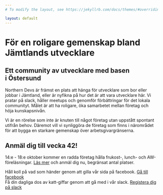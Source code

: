 ```yaml
---
# To modify the layout, see https://jekyllrb.com/docs/themes/#overriding-theme-defaults

layout: default
---
```

<div class="hero">
  <h1 class="hero_headline">För en roligare gemenskap bland Jämtlands&nbsp;utvecklare</h1>
  <div class="clouds"></div>
</div>
<section class="section section--description">
    <div class="inner description">
        <h2 class="description_headline">Ett community av utvecklare med basen i&nbsp;Östersund</h2>
        <p class="description_text">Northern Devs är främst en plats att hänga för utvecklare som bor eller jobbar i Jämtland, eller är nyfikna på hur det är att vara utvecklare här. Vi pratar på slack, håller meetups och genomför förbättringar för det lokala communityt. Målet är att ha roligare, öka samarbetet mellan företag och höja&nbsp;kunskapsnivån.</p>
        <p class="description_text">Vi är en rörelse som inte är knuten till något företag utan uppstått spontant utifrån behov. Däremot vill vi synliggöra de företag som finns i närområdet för att bygga en starkare gemenskap över&nbsp;arbetsgivargränserna.</p>
    </div>
</section>
<section class="section section--announcement">
  <div class="inner description">
    <h2 class="description_headline">Anmäl dig till vecka 42!</h2>
    <p class="description_text">14:e - 18:e oktober kommer en radda företag hålla frukost-, lunch- och AW-föreläsningar. <a class="link link--secondary" href="/week42">Läs mer</a> och anmäl dig nu, begränsat antal platser.</p>
  </div>
</section>
<section class="section section--cta">
  <div class="inner cta-wrapper">
    <div class="cta">
      Håll koll på vad som händer genom att gilla vår sida på&nbsp;facebook.
      <a class="cta_button" href="https://www.facebook.com/northerndevs/?modal=admin_todo_tour">Gå till facebook</a>
    </div>
    <div class="cta_divider"></div>
    <div class="cta">
      Få din dagliga dos av katt-giffar genom att gå med i vår&nbsp;slack.
      <a class="cta_button cta_button--secondary" href="https://join.slack.com/t/northerndevs/shared_invite/enQtNDMyMjE0NDM5NTM4LTliMDdlNjRkYWYxMmVhNmVjN2QxN2QxYTM5YjlmMDFiZWVhYzI1YmIzNTc3MDkzYzU5ZjM0YjY4ZDBkOGE0YmQ">Registera dig på slack</a>
    </div>
  </div>
</section>
